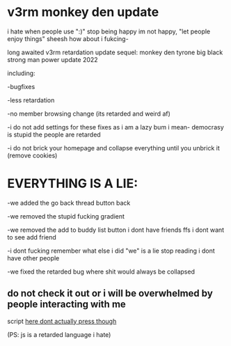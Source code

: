 # v3rm monkey den update
i hate when people use ":)" stop being happy im not happy, "let people enjoy things" sheesh how about i fukcing-

long awaited v3rm retardation update sequel: monkey den tyrone big black strong man power update 2022



including:

-bugfixes

-less retardation

-no member browsing change (its retarded and weird af)

-i do not add settings for these fixes as i am a lazy bum i mean- democrasy is stupid the people are retarded

-i do not brick your homepage and collapse everything until you unbrick it (remove cookies)






# EVERYTHING IS A LIE:

-we added the go back thread button back

-we removed the stupid fucking gradient

-we removed the add to buddy list button i dont have friends ffs i dont want to see add friend

-i dont fucking remember what else i did "we" is a lie stop reading i dont have other people

-we fixed the retarded bug where shit would always be collapsed

## do not check it out or i will be overwhelmed by people interacting with me

script [here dont actually press though](https://github.com/6yNuiC9/v3rm-shit/blob/main/monkey-den-real.js)



(PS: js is a retarded language i hate)
